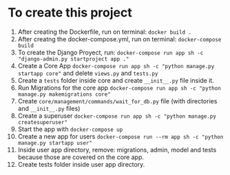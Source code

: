 # To create this project

1. After creating the Dockerfile, run on terminal: `docker build .`
2. After creatng the docker-compose.yml, run on terminal: `docker-compose build`
3. To create the Django Proyect, run: `docker-compose run app sh -c "django-admin.py startproject app ."`
4. Create a Core App `docker-compose run app sh -c "python manage.py startapp core"` and delete `views.py` and `tests.py`
5. Create a `tests` folder inside core and create `__init__.py` file inside it.
6. Run Migrations for the core app `docker-compose run app sh -c "python manage.py makemigrations core"`
7. Create `core/management/commands/wait_for_db.py` file (with directories and `__init__.py` files)
8. Create a superuser `docker-compose run app sh -c "python manage.py createsuperuser"`
9. Start the app with `docker-compose up`
10. Create a new app for users `docker-compose run --rm app sh -c "python manage.py startapp user"`
11. Inside user app directory, remove: migrations, admin, model and tests because those are covered on the core app.
12. Create tests folder inside user app directory.

